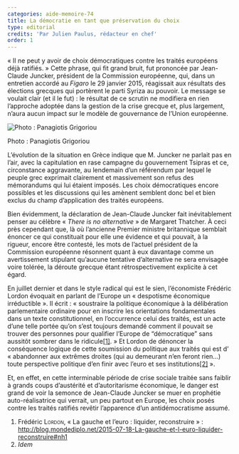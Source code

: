 ```yaml
---
categories: aide-memoire-74
title: La démocratie en tant que préservation du choix
type: editorial
credits: 'Par Julien Paulus, rédacteur en chef'
order: 1
---
```

« Il ne peut y avoir de choix démocratiques contre les traités européens déjà ratifiés. » Cette phrase, qui fit grand bruit, fut prononcée par Jean-Claude Juncker, président de la Commission européenne, qui, dans un entretien accordé au _Figaro_ le 29 janvier 2015, réagissait aux résultats des élections grecques qui portèrent le parti Syriza au pouvoir. Le message se voulait clair (et il le fut) : le résultat de ce scrutin ne modifiera en rien l’approche adoptée dans la gestion de la crise grecque et, plus largement, n’aura aucun impact sur le modèle de gouvernance de l’Union européenne.

![Photo : Panagiotis Grigoriou](/assets/uploads/am74_p.1.jpg)

<span class="img-copyright">Photo : Panagiotis Grigoriou</span>

L’évolution de la situation en Grèce indique que M. Juncker ne parlait pas en l’air, avec la capitulation en rase campagne du gouvernement Tsipras et ce, circonstance aggravante, au lendemain d’un référendum par lequel le peuple grec exprimait clairement et massivement son refus des mémorandums qui lui étaient imposés. Les choix démocratiques encore possibles et les discussions qui les amènent semblent donc bel et bien exclus du champ d’application des traités européens.

Bien évidemment, la déclaration de Jean-Claude Juncker fait inévitablement penser au célèbre « _There is no alternative_ » de Margaret Thatcher. À ceci près cependant que, là où l’ancienne Premier ministre britannique semblait énoncer ce qui constituait pour elle une évidence et qui pouvait, à la rigueur, encore être contesté, les mots de l’actuel président de la Commission européenne résonnent quant à eux davantage comme un avertissement stipulant qu’aucune tentative d’alternative ne sera envisagée voire tolérée, la déroute grecque étant rétrospectivement explicite à cet égard.

En juillet dernier et dans le style radical qui est le sien, l’économiste Frédéric Lordon évoquait en parlant de l’Europe un « despotisme économique irréductible ». Il écrit : « soustraire la politique économique à la délibération parlementaire ordinaire pour en inscrire les orientations fondamentales dans un texte constitutionnel, en l’occurrence celui des traités, est un acte d’une telle portée qu’on s’est toujours demandé comment il pouvait se trouver des personnes pour qualifier l’Europe de “démocratique” sans aussitôt sombrer dans le ridicule[[1]](#footnote-1). » Et Lordon de dénoncer la conséquence logique de cette soumission du politique aux traités qui est d’ « abandonner aux extrêmes droites (qui au demeurant n’en feront rien…) toute perspective politique d’en finir avec l’euro et ses institutions[[2]](#footnote-2) ».

Et, en effet, en cette interminable période de crise sociale traitée sans faiblir à grands coups d’austérité et d’autoritarisme économique, le danger est grand de voir la semonce de Jean-Claude Juncker se muer en prophétie auto-réalisatrice qui verrait, un peu partout en Europe, les choix posés contre les traités ratifiés revêtir l’apparence d’un antidémocratisme assumé.        

1. Frédéric L<span style="font-variant: small-caps;">ordon,</span> « La gauche et l’euro : liquider, reconstruire » : <span style="text-decoration: underline;"><span style="color: #003366;"><http://blog.mondediplo.net/2015-07-18-La-gauche-et-l-euro-liquider-reconstruire#nh1></span></span>
2. _Idem_
